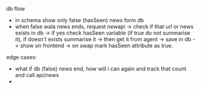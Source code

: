 db flow

- in schema show only false (hasSeen) news form db
- when false wala news ends, request newapi -> check if that url or news exists in db -> if yes check hasSeen variable (if true do not summarise it), if doesn't exists summarise it -> then get it from agent -> save in db -> show on frontend -> on swap mark hasSeen attribute as true.

edge cases:
- what if db (false) news end, how will i can again and track that count and call api/news
- 